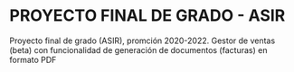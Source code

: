 # PROYECTO FINAL DE GRADO - ASIR

Proyecto final de grado (ASIR), promción 2020-2022. Gestor de ventas (beta) con funcionalidad de generación de documentos (facturas) en formato PDF
